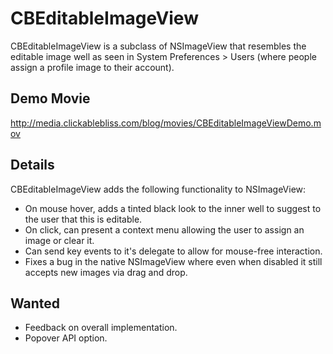 # CBEditableImageView

CBEditableImageView is a subclass of NSImageView that resembles the editable image well as seen in System Preferences > Users (where people assign a profile image to their account). 

## Demo Movie

<http://media.clickablebliss.com/blog/movies/CBEditableImageViewDemo.mov>

## Details

CBEditableImageView adds the following functionality to NSImageView:

* On mouse hover, adds a tinted black look to the inner well to suggest to the user that this is editable. 
* On click, can present a context menu allowing the user to assign an image or clear it.
* Can send key events to it's delegate to allow for mouse-free interaction.
* Fixes a bug in the native NSImageView where even when disabled it still accepts new images via drag and drop.

## Wanted

* Feedback on overall implementation.
* Popover API option.
